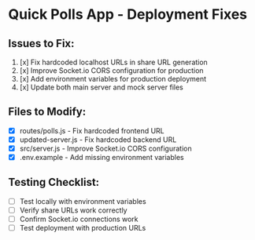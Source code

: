 # Quick Polls App - Deployment Fixes

## Issues to Fix:
1. [x] Fix hardcoded localhost URLs in share URL generation
2. [x] Improve Socket.io CORS configuration for production
3. [x] Add environment variables for production deployment
4. [x] Update both main server and mock server files

## Files to Modify:
- [x] routes/polls.js - Fix hardcoded frontend URL
- [x] updated-server.js - Fix hardcoded backend URL
- [x] src/server.js - Improve Socket.io CORS configuration
- [x] .env.example - Add missing environment variables

## Testing Checklist:
- [ ] Test locally with environment variables
- [ ] Verify share URLs work correctly
- [ ] Confirm Socket.io connections work
- [ ] Test deployment with production URLs
